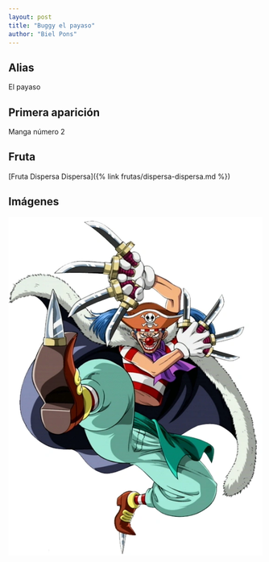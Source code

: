 ```yaml
---
layout: post
title: "Buggy el payaso"
author: "Biel Pons"
---
```


## Alias

El payaso

## Primera aparición

Manga número 2

## Fruta

[Fruta Dispersa Dispersa]({% link frutas/dispersa-dispersa.md %})

## Imágenes

![Imágen de Buggy](/images/buggy.webp "Imágen de Buggy")
